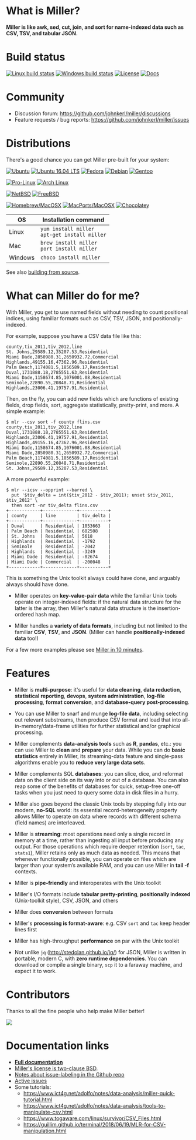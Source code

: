 # What is Miller?

**Miller is like awk, sed, cut, join, and sort for name-indexed data such as CSV, TSV, and tabular JSON.**

# Build status

[![Linux build status](https://travis-ci.org/johnkerl/miller.svg?branch=master)](https://travis-ci.org/johnkerl/miller)
[![Windows build status](https://ci.appveyor.com/api/projects/status/github/johnkerl/miller?branch=master&svg=true)](https://ci.appveyor.com/project/johnkerl/miller)
[![License](http://img.shields.io/badge/license-BSD2-blue.svg)](https://github.com/johnkerl/miller/blob/master/LICENSE.txt)
[![Docs](https://readthedocs.org/projects/miller/badge/?version=latest)](https://miller.readthedocs.io/en/latest/?badge=latest)

# Community

* Discussion forum: https://github.com/johnkerl/miller/discussions
* Feature requests / bug reports: https://github.com/johnkerl/miller/issues

# Distributions

There's a good chance you can get Miller pre-built for your system:

[![Ubuntu](https://img.shields.io/badge/distros-ubuntu-db4923.svg)](https://launchpad.net/ubuntu/+source/miller)
[![Ubuntu 16.04 LTS](https://img.shields.io/badge/distros-ubuntu1604lts-db4923.svg)](https://launchpad.net/ubuntu/xenial/+package/miller)
[![Fedora](https://img.shields.io/badge/distros-fedora-173b70.svg)](https://apps.fedoraproject.org/packages/miller)
[![Debian](https://img.shields.io/badge/distros-debian-c70036.svg)](https://packages.debian.org/stable/miller)
[![Gentoo](https://img.shields.io/badge/distros-gentoo-4e4371.svg)](https://packages.gentoo.org/packages/sys-apps/miller)

[![Pro-Linux](https://img.shields.io/badge/distros-prolinux-3a679d.svg)](http://www.pro-linux.de/cgi-bin/DBApp/check.cgi?ShowApp..20427.100)
[![Arch Linux](https://img.shields.io/badge/distros-archlinux-1792d0.svg)](https://aur.archlinux.org/packages/miller-git)

[![NetBSD](https://img.shields.io/badge/distros-netbsd-f26711.svg)](http://pkgsrc.se/textproc/miller)
[![FreeBSD](https://img.shields.io/badge/distros-freebsd-8c0707.svg)](https://www.freshports.org/textproc/miller/)

[![Homebrew/MacOSX](https://img.shields.io/badge/distros-macosxbrew-ba832b.svg)](https://github.com/Homebrew/homebrew-core/search?utf8=%E2%9C%93&q=miller)
[![MacPorts/MacOSX](https://img.shields.io/badge/distros-macports-1376ec.svg)](https://www.macports.org/ports.php?by=name&substr=miller)
[![Chocolatey](https://img.shields.io/badge/distros-chocolatey-red.svg)](https://chocolatey.org/packages/miller)

|OS|Installation command|
|---|---|
|Linux|`yum install miller`<br/> `apt-get install miller`|
|Mac|`brew install miller`<br/>`port install miller`|
|Windows|`choco install miller`|

See also [building from source](https://miller.readthedocs.io/en/latest/build.html).

# What can Miller do for me?

With Miller, you get to use named fields without needing to count positional
indices, using familiar formats such as CSV, TSV, JSON, and positionally-indexed.

For example, suppose you have a CSV data file like this:

```
county,tiv_2011,tiv_2012,line
St. Johns,29589.12,35207.53,Residential
Miami Dade,2850980.31,2650932.72,Commercial
Highlands,49155.16,47362.96,Residential
Palm Beach,1174081.5,1856589.17,Residential
Duval,1731888.18,2785551.63,Residential
Miami Dade,1158674.85,1076001.08,Residential
Seminole,22890.55,20848.71,Residential
Highlands,23006.41,19757.91,Residential
```

Then, on the fly, you can add new fields which are functions of existing fields, drop fields, sort, aggregate statistically, pretty-print, and more. A simple example:

```
$ mlr --csv sort -f county flins.csv
county,tiv_2011,tiv_2012,line
Duval,1731888.18,2785551.63,Residential
Highlands,23006.41,19757.91,Residential
Highlands,49155.16,47362.96,Residential
Miami Dade,1158674.85,1076001.08,Residential
Miami Dade,2850980.31,2650932.72,Commercial
Palm Beach,1174081.5,1856589.17,Residential
Seminole,22890.55,20848.71,Residential
St. Johns,29589.12,35207.53,Residential
```

A more powerful example:

```
$ mlr --icsv --opprint --barred \
  put '$tiv_delta = int($tiv_2012 - $tiv_2011); unset $tiv_2011, $tiv_2012' \
  then sort -nr tiv_delta flins.csv 
+------------+-------------+-----------+
| county     | line        | tiv_delta |
+------------+-------------+-----------+
| Duval      | Residential | 1053663   |
| Palm Beach | Residential | 682508    |
| St. Johns  | Residential | 5618      |
| Highlands  | Residential | -1792     |
| Seminole   | Residential | -2042     |
| Highlands  | Residential | -3249     |
| Miami Dade | Residential | -82674    |
| Miami Dade | Commercial  | -200048   |
+------------+-------------+-----------+
```

This is something the Unix toolkit always could have done, and arguably always
should have done.

* Miller operates on **key-value-pair data** while the familiar
Unix tools operate on integer-indexed fields: if the natural data structure for
the latter is the array, then Miller's natural data structure is the
insertion-ordered hash map.

* Miller handles a **variety of data formats**,
including but not limited to the familiar **CSV**, **TSV**, and **JSON**.
(Miller can handle **positionally-indexed data** too!)

For a few more examples please see [Miller in 10 minutes](https://miller.readthedocs.io/en/latest/10min.html).

# Features

* Miller is **multi-purpose**: it's useful for **data cleaning**,
**data reduction**, **statistical reporting**, **devops**, **system
administration**, **log-file processing**, **format conversion**, and
**database-query post-processing**.

* You can use Miller to snarf and munge **log-file data**, including selecting
out relevant substreams, then produce CSV format and load that into
all-in-memory/data-frame utilities for further statistical and/or graphical
processing.

* Miller complements **data-analysis tools** such as **R**, **pandas**, etc.:
you can use Miller to **clean** and **prepare** your data. While you can do
**basic statistics** entirely in Miller, its streaming-data feature and
single-pass algorithms enable you to **reduce very large data sets**.

* Miller complements SQL **databases**: you can slice, dice, and reformat data
on the client side on its way into or out of a database. You can also reap some
of the benefits of databases for quick, setup-free one-off tasks when you just
need to query some data in disk files in a hurry.

* Miller also goes beyond the classic Unix tools by stepping fully into our
modern, **no-SQL** world: its essential record-heterogeneity property allows
Miller to operate on data where records with different schema (field names) are
interleaved.

* Miller is **streaming**: most operations need only a single record in
memory at a time, rather than ingesting all input before producing any output.
For those operations which require deeper retention (`sort`, `tac`, `stats1`),
Miller retains only as much data as needed. This means that whenever
functionally possible, you can operate on files which are larger than your
system&rsquo;s available RAM, and you can use Miller in **tail -f** contexts.

* Miller is **pipe-friendly** and interoperates with the Unix toolkit

* Miller's I/O formats include **tabular pretty-printing**, **positionally
  indexed** (Unix-toolkit style), CSV, JSON, and others

* Miller does **conversion** between formats

* Miller's **processing is format-aware**: e.g. CSV `sort` and `tac` keep header lines first

* Miller has high-throughput **performance** on par with the Unix toolkit

* Not unlike `jq` (http://stedolan.github.io/jq/) for JSON, Miller is written
in portable, modern C, with **zero runtime dependencies**. You can download or
compile a single binary, `scp` it to a faraway machine, and expect it to work.

# Contributors

Thanks to all the fine people who help make Miller better!

<a href="https://github.com/johnkerl/miller/graphs/contributors">
  <img src="https://contributors-img.web.app/image?repo=johnkerl/miller" />
</a>

# Documentation links

* [**Full documentation**](https://miller.readthedocs.io/)
* [Miller's license is two-clause BSD](https://github.com/johnkerl/miller/blob/master/LICENSE.txt).
* [Notes about issue-labeling in the Github repo](https://github.com/johnkerl/miller/wiki/Issue-labeling)
* [Active issues](https://github.com/johnkerl/miller/issues?q=is%3Aissue+is%3Aopen+sort%3Aupdated-desc)
* Some tutorials:
  * https://www.ict4g.net/adolfo/notes/data-analysis/miller-quick-tutorial.html
  * https://www.ict4g.net/adolfo/notes/data-analysis/tools-to-manipulate-csv.html
  * https://www.togaware.com/linux/survivor/CSV_Files.html
  * https://guillim.github.io/terminal/2018/06/19/MLR-for-CSV-manipulation.html
